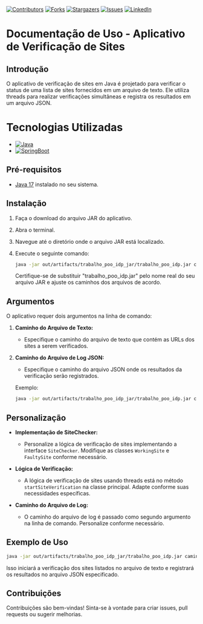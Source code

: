 [![Contributors][contributors-shield]][contributors-url]
[![Forks][forks-shield]][forks-url]
[![Stargazers][stars-shield]][stars-url]
[![Issues][issues-shield]][issues-url]
[![LinkedIn][linkedin-shield]][linkedin-url]


# Documentação de Uso - Aplicativo de Verificação de Sites

## Introdução

O aplicativo de verificação de sites em Java é projetado para verificar o status de uma lista de sites fornecidos em um arquivo de texto. Ele utiliza threads para realizar verificações simultâneas e registra os resultados em um arquivo JSON.
# Tecnologias Utilizadas

* [![Java][Java]][Java-url]
* [![SpringBoot][SpringBoot]][SpringBoot-url]

## Pré-requisitos

- [Java 17](https://www.oracle.com/java/technologies/javase-downloads.html) instalado no seu sistema.

## Instalação

1. Faça o download do arquivo JAR do aplicativo.

2. Abra o terminal.

3. Navegue até o diretório onde o arquivo JAR está localizado.

4. Execute o seguinte comando:

   ```bash
   java -jar out/artifacts/trabalho_poo_idp_jar/trabalho_poo_idp.jar caminho/do/seu/arquivo.txt caminho/do/seu/arquivo_de_log.json
   ```

   Certifique-se de substituir "trabalho_poo_idp.jar" pelo nome real do seu arquivo JAR e ajuste os caminhos dos arquivos de acordo.

## Argumentos

O aplicativo requer dois argumentos na linha de comando:

1. **Caminho do Arquivo de Texto:**
    - Especifique o caminho do arquivo de texto que contém as URLs dos sites a serem verificados.

2. **Caminho do Arquivo de Log JSON:**
    - Especifique o caminho do arquivo JSON onde os resultados da verificação serão registrados.

   Exemplo:

   ```bash
   java -jar out/artifacts/trabalho_poo_idp_jar/trabalho_poo_idp.jar caminho/do/seu/arquivo.txt caminho/do/seu/arquivo_de_log.json
   ```

## Personalização

- **Implementação de SiteChecker:**
    - Personalize a lógica de verificação de sites implementando a interface `SiteChecker`. Modifique as classes `WorkingSite` e `FaultySite` conforme necessário.

- **Lógica de Verificação:**
    - A lógica de verificação de sites usando threads está no método `startSiteVerification` na classe principal. Adapte conforme suas necessidades específicas.

- **Caminho do Arquivo de Log:**
    - O caminho do arquivo de log é passado como segundo argumento na linha de comando. Personalize conforme necessário.

## Exemplo de Uso

```bash
java -jar out/artifacts/trabalho_poo_idp_jar/trabalho_poo_idp.jar caminho/do/seu/arquivo.txt caminho/do/seu/arquivo_de_log.json
```

Isso iniciará a verificação dos sites listados no arquivo de texto e registrará os resultados no arquivo JSON especificado.

## Contribuições

Contribuições são bem-vindas! Sinta-se à vontade para criar issues, pull requests ou sugerir melhorias.

[contributors-shield]: https://img.shields.io/github/contributors/Emerson-Vitor/trabalho_poo_idp.svg?style=for-the-badge
[contributors-url]: https://github.com/Emerson-Vitor/trabalho_poo_idp/graphs/contributors
[forks-shield]: https://img.shields.io/github/forks/Emerson-Vitor/trabalho_poo_idp.svg?style=for-the-badge
[forks-url]: https://github.com/Emerson-Vitor/trabalho_poo_idp/network/members
[stars-shield]: https://img.shields.io/github/stars/Emerson-Vitor/trabalho_poo_idp.svg?style=for-the-badge
[stars-url]: https://github.com/Emerson-Vitor/trabalho_poo_idp/stargazers
[issues-shield]: https://img.shields.io/github/issues/Emerson-Vitor/trabalho_poo_idp.svg?style=for-the-badge
[issues-url]: https://github.com/Emerson-Vitor/trabalho_poo_idp/issues
[linkedin-shield]: https://img.shields.io/badge/-LinkedIn-black.svg?style=for-the-badge&logo=linkedin&colorB=555
[linkedin-url]: https://www.linkedin.com/in/emerson-vitor-pereira-da-silva-4ba9a8160


[Java]: https://img.shields.io/badge/Java-ED8B00?style=for-the-badge&logo=openjdk&logoColor=black
[Java-url]: [https://nextjs.org/](https://www.java.com/pt-BR/)

[SpringBoot]: https://img.shields.io/badge/SpringBoot-6DB33F?style=for-the-badge&logo=Spring&logoColor=white
[SpringBoot-url]: https://spring.io

